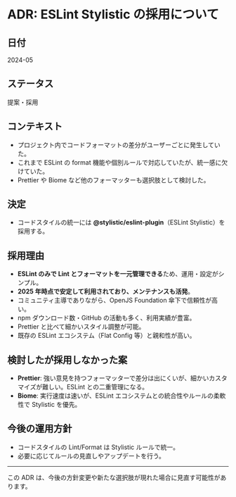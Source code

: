 # ADR: ESLint Stylistic の採用について

## 日付

2024-05

## ステータス

提案・採用

## コンテキスト

- プロジェクト内でコードフォーマットの差分がユーザーごとに発生していた。
- これまで ESLint の format 機能や個別ルールで対応していたが、統一感に欠けていた。
- Prettier や Biome など他のフォーマッターも選択肢として検討した。

## 決定

- コードスタイルの統一には **@stylistic/eslint-plugin**（ESLint Stylistic）を採用する。

## 採用理由

- **ESLint のみで Lint とフォーマットを一元管理できる**ため、運用・設定がシンプル。
- **2025 年時点で安定して利用されており、メンテナンスも活発**。
- コミュニティ主導でありながら、OpenJS Foundation 傘下で信頼性が高い。
- npm ダウンロード数・GitHub の活動も多く、利用実績が豊富。
- Prettier と比べて細かいスタイル調整が可能。
- 既存の ESLint エコシステム（Flat Config 等）と親和性が高い。

## 検討したが採用しなかった案

- **Prettier**: 強い意見を持つフォーマッターで差分は出にくいが、細かいカスタマイズが難しい。ESLint との二重管理になる。
- **Biome**: 実行速度は速いが、ESLint エコシステムとの統合性やルールの柔軟性で Stylistic を優先。

## 今後の運用方針

- コードスタイルの Lint/Format は Stylistic ルールで統一。
- 必要に応じてルールの見直しやアップデートを行う。

---

この ADR は、今後の方針変更や新たな選択肢が現れた場合に見直す可能性があります。
